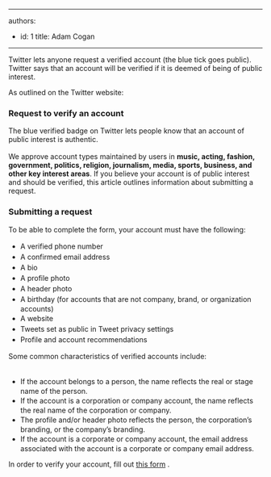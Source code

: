 

---
authors:
  - id: 1
    title: Adam Cogan
---




<span class='intro'> Twitter&#160;lets anyone request a verified account (the blue tick goes public). Twitter says that an account will be verified if it is deemed of being of public interest.<br> </span>

<p>As outlined on the Twitter website&#58;</p><h3 class="ssw15-rteElement-H3">Request to verify an account</h3>The blue verified badge&#160;on Twitter lets people know that an account of public interest is authentic.&#160;<div><br>We approve account types maintained by users in <strong>music, acting, fashion, government, politics, religion, journalism, media, sports, business, and other key interest areas</strong>. If you believe your account is of public interest and should be verified, this article outlines information about submitting a request.</div><div><h3 class="ssw15-rteElement-H3">Submitting a request<br></h3>To be able to complete the form, your account must have the following&#58;<br><ul><li><span style="line-height&#58;1.5em;">A verified phone number</span><br></li><li><span style="line-height&#58;1.5em;">A confirmed email address</span><br></li><li><span style="line-height&#58;1.5em;">A bio</span><br></li><li><span style="line-height&#58;1.5em;">A profile photo</span><br></li><li><span style="line-height&#58;1.5em;">A header photo</span><br></li><li><span style="line-height&#58;1.5em;">A birthday (for accounts that are not company, brand, or organization accounts)</span><br></li><li><span style="line-height&#58;1.5em;">A website</span><br></li><li><span style="line-height&#58;1.5em;">Tweets set as public in Tweet privacy settings</span><br></li><li><span style="line-height&#58;1.5em;">Profile and account recommendations</span><br></li></ul>Some common characteristics of verified accounts include&#58;</div><div><br><ul><li><span style="line-height&#58;1.5em;">If the account belongs to a person, the name reflects the real or stage name of the person.</span><br></li><li><span style="line-height&#58;1.5em;">If the account is a corporation or company account, the name reflects the real name of the corporation or company. </span><br></li><li><span style="line-height&#58;1.5em;">The profile and/or header photo reflects the person, the corporation’s branding, or the company’s branding.</span><br></li><li><span style="line-height&#58;1.5em;">If the account is a corporate or company account, the email address associated with the account is a corporate or company email address. </span></li></ul><div>In order to verify your account, fill out <a href="https&#58;//verification.twitter.com/welcome" target="_blank">this form</a> .<br></div><p><br></p></div>


